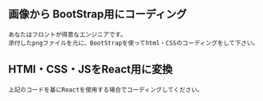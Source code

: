 ## 画像から	BootStrap用にコーディング

```
あなたはフロントが得意なエンジニアです。
添付したpngファイルを元に、BootStrapを使ってhtml・CSSのコーディングをして下さい。
```

## HTMl・CSS・JSをReact用に変換
```
上記のコードを基にReactを使用する場合でコーディングしてください。
```

